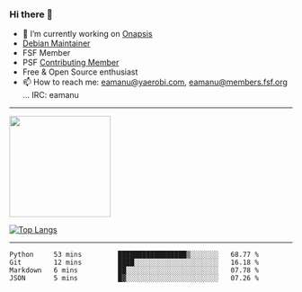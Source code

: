 ### Hi there 👋


- 🔭 I’m currently working on [Onapsis](http://onapsis.com)
- [Debian Maintainer](https://qa.debian.org/developer.php?login=eamanu%40yaerobi.com)
- FSF Member
- PSF [Contributing Member](https://www.python.org/psf/membership/#what-membership-classes-are-there)
- Free & Open Source enthusiast 
- 📫 How to reach me: eamanu@yaerobi.com, eamanu@members.fsf.org ... IRC: eamanu

---

<img height="180em" src="https://github-readme-stats.vercel.app/api?theme=dark&username=eamanu&show_icons=true&hide_border=true&&count_private=true&include_all_commits=true" />

[![Top Langs](https://github-readme-stats.vercel.app/api/top-langs/?theme=dark&username=eamanu&layout=compact)](https://github.com/anuraghazra/github-readme-stats)

---

<!--START_SECTION:waka-->
```text
Python     53 mins         █████████████████▒░░░░░░░   68.77 % 
Git        12 mins         ████░░░░░░░░░░░░░░░░░░░░░   16.18 % 
Markdown   6 mins          ██░░░░░░░░░░░░░░░░░░░░░░░   07.78 % 
JSON       5 mins          █▓░░░░░░░░░░░░░░░░░░░░░░░   07.26 % 
```
<!--END_SECTION:waka-->
